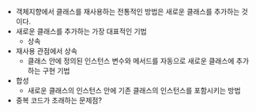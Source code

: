 - 객체지향에서 클래스를 재사용하는 전통적인 방법은 새로운 클래스를 추가하는 것이다.
- 새로운 클래스를 추가하는 가장 대표적인 기법
  - 상속
- 재사용 관점에서 상속
  - 클래스 안에 정의된 인스턴스 변수와 메서드를 자동으로 새로운 클래스에 추가하는 구현 기법
- 합성
  - 새로운 클래스의 인스턴스 안에 기존 클래스의 인스턴스를 포함시키는 방법
- 중복 코드가 초래하는 문제점?